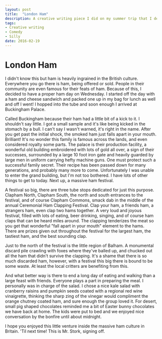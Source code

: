 ```yaml
---
layout: post
title:  "London Ham"
description: A creative writing piece I did on my summer trip that I decided to post
tags:
- Creative writing
- Comedy
- Silly
date: 2016-02-19
---
```


# London Ham

I didn't know this but ham is heavily ingrained in the British culture. Everywhere you go there is ham, being offered or sold. People in their community are even famous for their feats of ham. Because of this, I decided to have a proper ham day on Wednesday. I started off the day with a ham and cheese sandwich and packed one up in my bag for lunch as well and off I went! I hopped into the tube and soon enough I arrived at Buckingham Palace.

Called Buckingham because their ham had a little bit of a kick to it. I shouldn't say little. I got a small sample and it's like being kicked in the stomach by a bull. I can't say I wasn't warned, it's right in the name. After you get past the initial shock, the smoked ham just falls apart in your mouth. Brilliant! It's no wonder this family is famous across the lands, and even considered royalty some parts. The palace is their production facility, a wonderful old building embroidered with lots of gold all over, a sign of their successes, surrounded by a large 10 foot iron gate and heavily guarded by large men in uniform carrying hefty machine guns. One must protect such a successful family secret. Their recipe has been passed down for many generations, and probably many more to come. Unfortunately I was unable to enter the grand building, but I'm not too bothered. I have lots of other things to get to today. Next up, a massive ham festival.

A festival so big, there are three tube stops dedicated for just this purpose. Clapham North, Clapham South, the north and south entrances to the festival, and of course Clapham Commons, smack dab in the middle of the annual Ceremonial Ham Clapping Festival. Clap your ham, a friends ham, a strangers ham, even clap two hams together. A very loud and joyous festival, filled with lots of eating, beer drinking, singing, and of course ham claps that can be heard miles around. The clapping tenderizes the meat so you get that wonderful "fall apart in your mouth" element to the hams. There are prizes given out throughout the festival for the largest ham, the tastiest ham, and the best sounding clap.

Just to the north of the festival is the little region of Balham. A monumental discard pile crawling with foxes where they've balled up, and chucked out all the ham that didn't survive the clapping. It's a shame that there is so much discarded ham, however, with a festival this big there is bound to be some waste. At least the local critters are benefiting from this.

And what better way is there to end a long day of eating and walking than a large feast with friends. Everyone plays a part in preparing the meal. I personally was in charge of the salad. I chose a nice kale salad with cranberry raisins and pumpkin seeds coated with a regional red wine vinaigrette, thinking the sharp zing of the vinegar would compliment the orange chutney coated ham, and sure enough the group loved it. For desert, small pig shaped chocolates reminded me a bit of Easter bunny chocolates we have back at home. The kids were put to bed and we enjoyed nice conversation by the bonfire until about midnight.

I hope you enjoyed this little venture inside the massive ham culture in Britain.
'Til next time! This is Mr. Stork, signing off.
